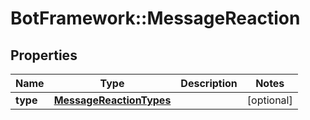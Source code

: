 # BotFramework::MessageReaction

## Properties
Name | Type | Description | Notes
------------ | ------------- | ------------- | -------------
**type** | [**MessageReactionTypes**](MessageReactionTypes.md) |  | [optional] 

